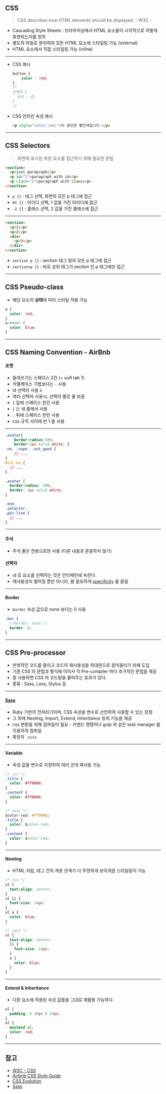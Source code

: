 <!-- $size: 16:9 -->
<!-- page_number: true -->

## CSS
> CSS describes how HTML elements should be displayed. - W3C -

- Cascading Style Sheets : 브라우저상에서 HTML 요소들이 시각적으로 어떻게 표현되는지를 정의
- 별도의 파일로 분리하여 모든 HTML 요소에 스타일링 가능 (external)
- HTML 요소에서 직접 스타일링 가능 (inline)

---
- CSS 예시

  ``` css
  button {
      color : red;
  }
  /*
  선택자 {
    속성 : 값;
  }
  */
  ```

- CSS 인라인 속성 예시

  ``` html
  <p style="color:red;">이 문단은 빨간색입니다.</p>
  ```

---
## CSS Selectors
> 화면에 표시된 특정 요소를 접근하기 위해 필요한 문법

```html
<section>
  <p>just paragraph</p>
  <p id="1">paragraph with id</p>
  <p class="2">paragraph with class</p>
</section>
```

- `p {}` : 태그 선택, 화면의 모든 p 태그에 접근
- `#1 {}` : 아이디 선택, 1 값을 가진 아이디에 접근
- `.2 {}` : 클래스 선택, 2 값을 가진 클래스에 접근

---
```html
<section>
  <p>1</p>
  <p>2</p>
  <div>
    <p>3</p>
  </div>
</section>
```

- `section p {}` : section 태그 밑의 모든 p 태그에 접근
- `section>p {}` : 바로 상위 태그가 section 인 p 태그에만 접근

---
## CSS Pseudo-class
- 해당 요소의 **상태**에 따라 스타일 적용 가능

```css
a {
  color: red;
}
a:hover {
  color: blue;
}
```

---
## CSS Naming Convention - AirBnb
#### 포맷
- 들여쓰기는 스페이스 2칸 (= soft tab 1)
- 카멜케이스 기법보다는 `-` 사용
- id 선택자 사용 x
- 여러 선택자 사용시, 선택자 별로 줄 바꿈
- `{` 앞에 스페이스 한칸 사용
- `}` 는 새 줄에서 사용
- `:` 뒤에 스페이스 한칸 사용
- css 규칙 사이에 빈 1 줄 사용

---
```css
.avatar{
    border-radius:50%;
    border:2px solid white; }
.no, .nope, .not_good {
    // ...
}
#lol-no {
  // ...
}
```

```css
.avatar {
  border-radius: 50%;
  border: 2px solid white;
}

.one,
.selector,
.per-line {
  // ...
}
```

---
#### 주석
- 주석 줄은 전용으로만 사용 (다른 내용과 혼용하지 않기)

#### 선택자
- id 로 요소를 선택하는 것은 안티패턴에 속한다.
- 재사용성이 떨어질 뿐만 아니라, 불 필요하게 [specificity](https://developer.mozilla.org/ko/docs/Web/CSS/Specificity) 를 올림

---
#### Border
- `border` 속성 값으로 none 보다는 0 사용

```css
.bor {
  /*border: none;*/
  border: 0;
}
```

---
## CSS Pre-processor
- 반복적인 코드를 줄이고 코드의 재사용성을 최대한으로 끌어올리기 위해 도입
- 기존 CSS 의 문법과 형식에 이이서 각 Pre-compiler 마다 추가적인 문법을 제공
- 잘 사용하면 CSS 의 코드량을 줄여주는 효과가 있다.
- 종류 : Sass, Less, Stylus 등

---
#### [Sass](http://sass-lang.com/)
- Ruby 기반의 전처리기이며, CSS 속성을 변수로 선언하여 사용할 수 있는 장점
- 그 외에 Nesting, Import, Extend, Inheritance 등의 기능을 제공
- css 변환을 위해 컴파일이 필요 - 커맨드 명령어나 gulp 와 같은 task manager 를 이용하여 컴파일
- 확장자 `.scss`

---
#### Variable
- 속성 값을 변수로 지정하여 여러 군데 재사용 가능

```css
/* css */
.title {
  color: #ff0000;
}
.content {
  color: #ff0000;
}

/* sass */
$color-red: #ff0000;
.title {
  color: $color-red;
}
.content {
  color: $color-red;
}
```

---
#### Nesting
- HTML 처럼, 태그 간의 계층 관계가 더 뚜렷하게 보이게끔 스타일링이 가능

```css
/* css */
ul {
  text-align: center;
}
ul li {
  font-size: 14px;
}
ul a {
  color: blue;
}

/* sass */
ul {
  text-align: center;
  li {
    font-size: 14px;
  }
  a {
    color: blue;
  }
}
```

---
#### Extend & Inheritance
- 다른 요소에 적용된 속성 값들을 그대로 재활용 가능하다.

```css
ul {
  padding: 0 10px 0 10px;
}
ol {
  @extend ul;
  color: red;
}
```

---
## 참고
- [W3C - CSS](https://www.w3schools.com/css/default.asp)
- [Airbnb CSS Style Guide](https://github.com/airbnb/css)
- [CSS Evolution](https://m.alphasights.com/css-evolution-from-css-sass-bem-css-modules-to-styled-components-d4c1da3a659b)
- [Sass](http://sass-lang.com/guide)
